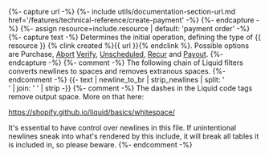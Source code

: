 {%- capture url -%}
    {%- include utils/documentation-section-url.md
        href='/features/technical-reference/create-payment' -%}
{%- endcapture -%}
{%- assign resource=include.resource | default: 'payment order' -%}
{%- capture text -%}
Determines the initial operation, defining the type of {{ resource }} {% clink
created %}{{ url }}{% endclink %}. Possible options are Purchase, [Abort](/checkout-v3/features/payment-operations/abort/) [Verify](/checkout-v3/features/optional/verify), [Unscheduled](/checkout-v3/features/optional/unscheduled), [Recur](/checkout-v3/features/optional/recur) and
[Payout](/checkout-v3/features/optional/payout).
{%- endcapture -%}
{%- comment -%}
The following chain of Liquid filters converts newlines to spaces and removes
extranous spaces.
{%- endcomment -%}
{{- text | newline_to_br | strip_newlines | split: '<br />' | join: ' ' | strip -}}
{%- comment -%} The dashes in the Liquid code tags remove output space.
More on that here:

<https://shopify.github.io/liquid/basics/whitespace/>

It's essential to have control over newlines in this file. If unintentional
newlines sneak into what's rendered by this include, it will break all tables
it is included in, so please beware.
{%- endcomment -%}
